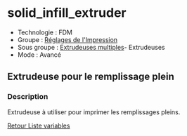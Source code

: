 # solid_infill_extruder

* Technologie : FDM
* Groupe : [Réglages de l'Impression](../print_settings/print_settings.md)
* Sous groupe : [Extrudeuses multiples](../print_settings/print_settings.md#extrudeuses-multiples)- Extrudeuses
* Mode : Avancé

## Extrudeuse pour le remplissage plein

### Description

Extrudeuse à utiliser pour imprimer les remplissages pleins.

[Retour Liste variables](variable_list.md)
